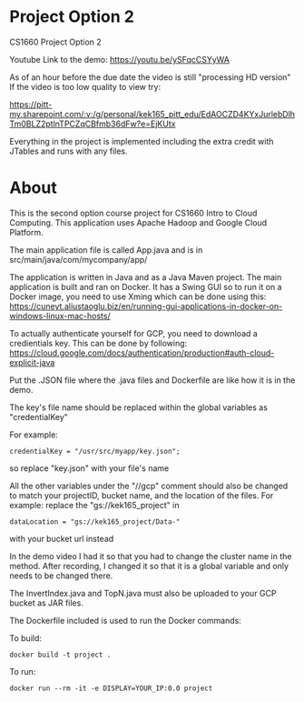 # Project Option 2
CS1660 Project Option 2

Youtube Link to the demo: https://youtu.be/ySFqcCSYyWA

As of an hour before the due date the video is still "processing HD version"
If the video is too low quality to view try: 

https://pitt-my.sharepoint.com/:v:/g/personal/kek165_pitt_edu/EdAOCZD4KYxJurlebDlhTm0BLZ2ptlnTPCZqCBfmb36dFw?e=EjKUtx

Everything in the project is implemented including the extra credit with JTables and runs with any files.

# About
This is the second option course project for CS1660 Intro to Cloud Computing. This application uses Apache Hadoop and Google Cloud Platform.

The main application file is called App.java and is in src/main/java/com/mycompany/app/

The application is written in Java and as a Java Maven project. The main application is built and ran on Docker. It has a Swing GUI so to run it on a Docker image, you need to use Xming which can be done using this: https://cuneyt.aliustaoglu.biz/en/running-gui-applications-in-docker-on-windows-linux-mac-hosts/

To actually authenticate yourself for GCP, you need to download a credientials key. This can be done by following: https://cloud.google.com/docs/authentication/production#auth-cloud-explicit-java

Put the .JSON file where the .java files and Dockerfile are like how it is in the demo.

The key's file name should be replaced within the global variables as "credentialKey"

For example:
```
credentialKey = "/usr/src/myapp/key.json";
```
so replace "key.json" with your file's name

All the other variables under the "//gcp" comment should also be changed to match your projectID, bucket name, and the location of the files.
For example: replace the "gs://kek165_project" in 
```
dataLocation = "gs://kek165_project/Data-"
```

with your bucket url instead

In the demo video I had it so that you had to change the cluster name in the method. After recording, I changed it so that it is a global variable and only needs to be changed there.

The InvertIndex.java and TopN.java must also be uploaded to your GCP bucket as JAR files.

The Dockerfile included is used to run the Docker commands:

To build:
```
docker build -t project .
```

To run:
```
docker run --rm -it -e DISPLAY=YOUR_IP:0.0 project
```

